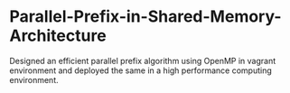 # Parallel-Prefix-in-Shared-Memory-Architecture
Designed an efficient parallel prefix algorithm using OpenMP in vagrant environment and deployed the same in a high performance computing environment.

